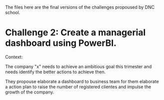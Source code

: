 The files here are the final versions of the challenges propoused by DNC school. 

# Challenge 2: Create a managerial dashboard using PowerBI.

Context:

The company "x" needs to achieve an ambitious goal this trimester and needs identify the better actions to achieve then.

They propouse elaborate a dashboard to business team for them elaborate a action plan to raise the number of registered clientes and impulse the growth of the company.
